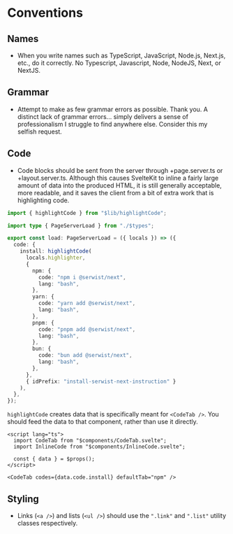# Conventions

## Names

- When you write names such as TypeScript, JavaScript, Node.js, Next.js, etc., do it correctly. No Typescript, Javascript, Node, NodeJS, Next, or NextJS.

## Grammar

- Attempt to make as few grammar errors as possible. Thank you. A distinct lack of grammar errors... simply delivers a sense of professionalism I struggle to find anywhere else. Consider this my selfish request.

## Code

- Code blocks should be sent from the server through +page.server.ts or +layout.server.ts. Although this causes SvelteKit to inline a fairly large amount of data into the produced HTML, it is still generally acceptable, more readable, and it saves the client from a bit of extra work that is highlighting code.

```ts
import { highlightCode } from "$lib/highlightCode";

import type { PageServerLoad } from "./$types";

export const load: PageServerLoad = ({ locals }) => ({
  code: {
    install: highlightCode(
      locals.highlighter,
      {
        npm: {
          code: "npm i @serwist/next",
          lang: "bash",
        },
        yarn: {
          code: "yarn add @serwist/next",
          lang: "bash",
        },
        pnpm: {
          code: "pnpm add @serwist/next",
          lang: "bash",
        },
        bun: {
          code: "bun add @serwist/next",
          lang: "bash",
        },
      },
      { idPrefix: "install-serwist-next-instruction" }
    ),
  },
});
```

`highlightCode` creates data that is specifically meant for `<CodeTab />`. You should feed the data to that component, rather than use it directly.

```svelte
<script lang="ts">
  import CodeTab from "$components/CodeTab.svelte";
  import InlineCode from "$components/InlineCode.svelte";

  const { data } = $props();
</script>

<CodeTab codes={data.code.install} defaultTab="npm" />
```

## Styling

- Links (`<a />`) and lists (`<ul />`) should use the `".link"` and `".list"` utility classes respectively.
